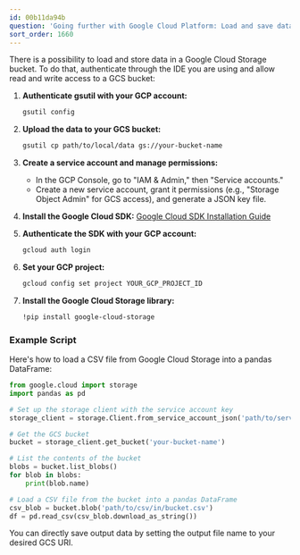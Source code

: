 ```yaml
---
id: 00b11da94b
question: 'Going further with Google Cloud Platform: Load and save data to GCS'
sort_order: 1660
---
```


There is a possibility to load and store data in a Google Cloud Storage bucket. To do that, authenticate through the IDE you are using and allow read and write access to a GCS bucket:

1. **Authenticate gsutil with your GCP account:**
   ```bash
   gsutil config
   ```

2. **Upload the data to your GCS bucket:**
   ```bash
   gsutil cp path/to/local/data gs://your-bucket-name
   ```

3. **Create a service account and manage permissions:**
   - In the GCP Console, go to "IAM & Admin," then "Service accounts."
   - Create a new service account, grant it permissions (e.g., "Storage Object Admin" for GCS access), and generate a JSON key file.

4. **Install the Google Cloud SDK:**
   [Google Cloud SDK Installation Guide](https://cloud.google.com/sdk/docs/install)

5. **Authenticate the SDK with your GCP account:**
   ```bash
   gcloud auth login
   ```

6. **Set your GCP project:**
   ```bash
   gcloud config set project YOUR_GCP_PROJECT_ID
   ```

7. **Install the Google Cloud Storage library:**
   ```bash
   !pip install google-cloud-storage
   ```

### Example Script

Here's how to load a CSV file from Google Cloud Storage into a pandas DataFrame:

```python
from google.cloud import storage
import pandas as pd

# Set up the storage client with the service account key
storage_client = storage.Client.from_service_account_json('path/to/service-account-key.json')

# Get the GCS bucket
bucket = storage_client.get_bucket('your-bucket-name')

# List the contents of the bucket
blobs = bucket.list_blobs()
for blob in blobs:
    print(blob.name)

# Load a CSV file from the bucket into a pandas DataFrame
csv_blob = bucket.blob('path/to/csv/in/bucket.csv')
df = pd.read_csv(csv_blob.download_as_string())
```

You can directly save output data by setting the output file name to your desired GCS URI.